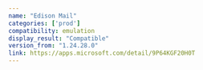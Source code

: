 ```yaml
---
name: "Edison Mail"
categories: ['prod']
compatibility: emulation
display_result: "Compatible"
version_from: "1.24.28.0"
link: https://apps.microsoft.com/detail/9P64KGF20H0T
---
```

